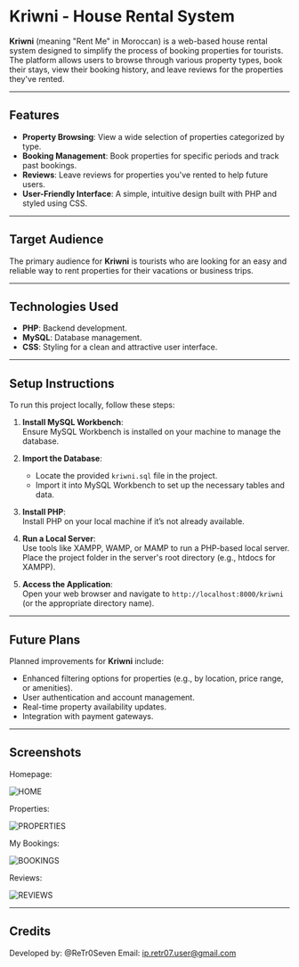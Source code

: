 # Kriwni - House Rental System

**Kriwni** (meaning "Rent Me" in Moroccan) is a web-based house rental system designed to simplify the process of booking properties for tourists. The platform allows users to browse through various property types, book their stays, view their booking history, and leave reviews for the properties they've rented.

---

## Features

- **Property Browsing**: View a wide selection of properties categorized by type.
- **Booking Management**: Book properties for specific periods and track past bookings.
- **Reviews**: Leave reviews for properties you've rented to help future users.
- **User-Friendly Interface**: A simple, intuitive design built with PHP and styled using CSS.

---

## Target Audience

The primary audience for **Kriwni** is tourists who are looking for an easy and reliable way to rent properties for their vacations or business trips.

---

## Technologies Used

- **PHP**: Backend development.
- **MySQL**: Database management.
- **CSS**: Styling for a clean and attractive user interface.

---

## Setup Instructions

To run this project locally, follow these steps:

1. **Install MySQL Workbench**:  
   Ensure MySQL Workbench is installed on your machine to manage the database.

2. **Import the Database**:

   - Locate the provided `kriwni.sql` file in the project.
   - Import it into MySQL Workbench to set up the necessary tables and data.

3. **Install PHP**:  
   Install PHP on your local machine if it’s not already available.

4. **Run a Local Server**:  
   Use tools like XAMPP, WAMP, or MAMP to run a PHP-based local server. Place the project folder in the server's root directory (e.g., htdocs for XAMPP).
5. **Access the Application**:  
   Open your web browser and navigate to `http://localhost:8000/kriwni` (or the appropriate directory name).

---

## Future Plans

Planned improvements for **Kriwni** include:

- Enhanced filtering options for properties (e.g., by location, price range, or amenities).
- User authentication and account management.
- Real-time property availability updates.
- Integration with payment gateways.

---

## Screenshots

Homepage:

![HOME](image.png)

Properties:

![PROPERTIES](image-1.png)

My Bookings:

![BOOKINGS](image-2.png)

Reviews:

![REVIEWS](image-3.png)

---

## Credits

Developed by: @ReTr0Seven
Email: ip.retr07.user@gmail.com
